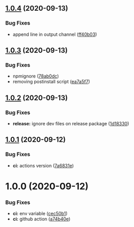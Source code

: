 ## [1.0.4](https://github.com/adrielcodeco/vscode-extensions-logging/compare/v1.0.3...v1.0.4) (2020-09-13)


### Bug Fixes

* append line in output channel ([ff40b03](https://github.com/adrielcodeco/vscode-extensions-logging/commit/ff40b03590206a82d1d9d46d97f3d041a1fe414a))

## [1.0.3](https://github.com/adrielcodeco/vscode-extensions-logging/compare/v1.0.2...v1.0.3) (2020-09-13)


### Bug Fixes

* npmignore ([78ab0dc](https://github.com/adrielcodeco/vscode-extensions-logging/commit/78ab0dc75edc3045034d4d9e8d07a4070d5fc1f3))
* removing postinstall script ([ea7a5f7](https://github.com/adrielcodeco/vscode-extensions-logging/commit/ea7a5f728f25f19ac1afa01ab9d542366d30a5db))

## [1.0.2](https://github.com/adrielcodeco/vscode-extensions-logging/compare/v1.0.1...v1.0.2) (2020-09-13)


### Bug Fixes

* **release:** ignore dev files on release package ([1d18330](https://github.com/adrielcodeco/vscode-extensions-logging/commit/1d18330db0388577fb5a0d34d4ec900300efd82b))

## [1.0.1](https://github.com/adrielcodeco/vscode-extensions-logging/compare/v1.0.0...v1.0.1) (2020-09-12)


### Bug Fixes

* **ci:** actions version ([7a6831e](https://github.com/adrielcodeco/vscode-extensions-logging/commit/7a6831ed06d6e57748b2c3c2e85d47235e62ce0c))

# 1.0.0 (2020-09-12)


### Bug Fixes

* **ci:** env variable ([cec50b1](https://github.com/adrielcodeco/vscode-extensions-logging/commit/cec50b11a893e301d3dc320952be0be182026c31))
* **ci:** github action ([a74b40e](https://github.com/adrielcodeco/vscode-extensions-logging/commit/a74b40e8aef5a6d79f6186873ceded03ec9af1f5))
